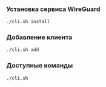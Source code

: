 ### Установка сервиса WireGuard
```bash
./cli.sh install
```

### Добавление клиента
```bash
./cli.sh add
```

### Доступные команды
```bash
./cli.sh
```
